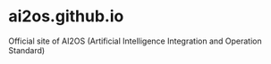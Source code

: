 # ai2os.github.io
Official site of AI2OS (Artificial Intelligence Integration and Operation Standard)
